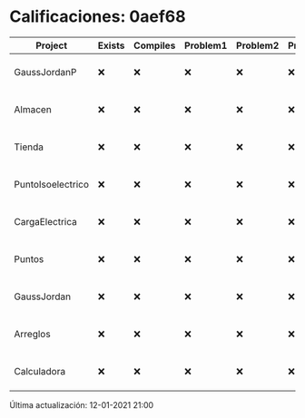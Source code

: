 # Calificaciones: 0aef68
|Project|Exists|Compiles|Problem1|Problem2|Problem3|Extra|Grade|CommitHash|CommitDate|CheckDate|DueDate|Comments|
|-|-|-|-|-|-|-|-|-|-|-|-|-|
|GaussJordanP|❌|❌|❌|❌|❌|❌|5.0|nan|nan|12-01-2021 21:00:13|14-01-2021 21:00:00|No se encontró el archivo en PracticasComputacionI/GaussJordanP/GaussJordanP.py|
|Almacen|❌|❌|❌|❌|❌|❌|5.0|nan|nan|12-01-2021 21:00:12|04-12-2020 21:00:00|No se encontró el archivo en PracticasComputacionI/Almacen/Almacen.cpp|
|Tienda|❌|❌|❌|❌|❌|❌|5.0|nan|nan|12-01-2021 21:00:12|11-12-2020 21:00:00|No se encontró el archivo en PracticasComputacionI/Tienda/Almacen.cpp|
|PuntoIsoelectrico|❌|❌|❌|❌|❌|❌|5.0|nan|nan|12-01-2021 21:00:11|26-11-2020 21:00:00|No se encontró el archivo en PracticasComputacionI/PuntoIsoelectrico/Grupo.cpp|
|CargaElectrica|❌|❌|❌|❌|❌|❌|5.0|nan|nan|12-01-2021 21:00:10|19-11-2020 21:00:00|No se encontró el archivo en PracticasComputacionI/CargaElectrica/CargaElectrica.cpp|
|Puntos|❌|❌|❌|❌|❌|❌|5.0|nan|nan|12-01-2021 21:00:09|05-11-2020 21:00:00|No se encontró el archivo en PracticasComputacionI/Puntos/Punto.cpp|
|GaussJordan|❌|❌|❌|❌|❌|❌|5.0|nan|nan|12-01-2021 21:00:08|19-11-2020 21:00:00|No se encontró el archivo en PracticasComputacionI/GaussJordan/GaussJordan.cpp|
|Arreglos|❌|❌|❌|❌|❌|❌|5.0|nan|nan|12-01-2021 21:00:07|22-10-2020 21:00:00|No se encontró el archivo en PracticasComputacionI/Arreglos/Arreglos.cpp|
|Calculadora|❌|❌|❌|❌|❌|❌|5.0|nan|nan|12-01-2021 21:00:04|15-10-2020 21:00:00|No se encontró el archivo en PracticasComputacionI/Calculadora/Calculadora.cpp|

Última actualización: 12-01-2021 21:00